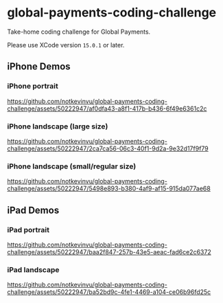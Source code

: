 # global-payments-coding-challenge
Take-home coding challenge for Global Payments.

Please use XCode version `15.0.1` or later. 


## iPhone Demos

### iPhone portrait
https://github.com/notkevinvu/global-payments-coding-challenge/assets/50222947/af0dfa43-a8f1-417b-b436-6f49e6361c2c

### iPhone landscape (large size)
https://github.com/notkevinvu/global-payments-coding-challenge/assets/50222947/2ca7ca56-06c3-40f1-9d2a-9e32d17f9f79

### iPhone landscape (small/regular size)
https://github.com/notkevinvu/global-payments-coding-challenge/assets/50222947/5498e893-b380-4af9-af15-915da077ae68


## iPad Demos

### iPad portrait
https://github.com/notkevinvu/global-payments-coding-challenge/assets/50222947/baa2f847-257b-43e5-aeac-fad6ce2c6372

### iPad landscape
https://github.com/notkevinvu/global-payments-coding-challenge/assets/50222947/ba52bd9c-4fe1-4469-a104-ce06b96fd25c
